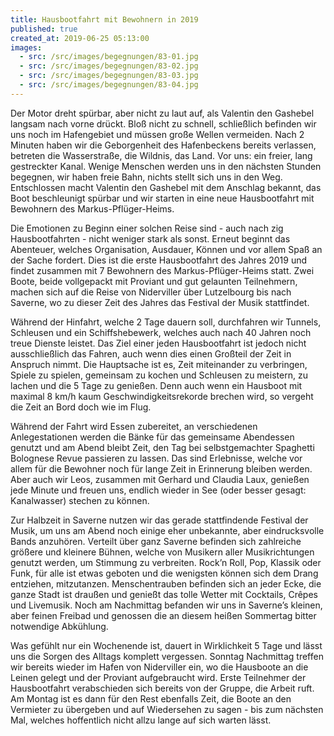 ```yaml
---
title: Hausbootfahrt mit Bewohnern in 2019
published: true
created_at: 2019-06-25 05:13:00
images:
  - src: /src/images/begegnungen/83-01.jpg
  - src: /src/images/begegnungen/83-02.jpg
  - src: /src/images/begegnungen/83-03.jpg
  - src: /src/images/begegnungen/83-04.jpg
---
```


Der Motor dreht spürbar, aber nicht zu laut auf, als Valentin den Gashebel langsam nach vorne drückt. Bloß nicht zu schnell, schließlich befinden wir uns noch im Hafengebiet und müssen große Wellen vermeiden. Nach 2 Minuten haben wir die Geborgenheit des Hafenbeckens bereits verlassen, betreten die Wasserstraße, die Wildnis, das Land. Vor uns: ein freier, lang gestreckter Kanal. Wenige Menschen werden uns in den nächsten Stunden begegnen, wir haben freie Bahn, nichts stellt sich uns in den Weg. Entschlossen macht Valentin den Gashebel mit dem Anschlag bekannt, das Boot beschleunigt spürbar und wir starten in eine neue Hausbootfahrt mit Bewohnern des Markus-Pflüger-Heims.

Die Emotionen zu Beginn einer solchen Reise sind - auch nach zig Hausbootfahrten - nicht weniger stark als sonst. Erneut beginnt das Abenteuer, welches Organisation, Ausdauer, Können und vor allem Spaß an der Sache fordert. Dies ist die erste Hausbootfahrt des Jahres 2019 und findet zusammen mit 7 Bewohnern des Markus-Pflüger-Heims statt. Zwei Boote, beide vollgepackt mit Proviant und gut gelaunten Teilnehmern, machen sich auf die Reise von Niderviller über Lutzelbourg bis nach Saverne, wo zu dieser Zeit des Jahres das Festival der Musik stattfindet.

Während der Hinfahrt, welche 2 Tage dauern soll, durchfahren wir Tunnels, Schleusen und ein Schiffshebewerk, welches auch nach 40 Jahren noch treue Dienste leistet. Das Ziel einer jeden Hausbootfahrt ist jedoch nicht ausschließlich das Fahren, auch wenn dies einen Großteil der Zeit in Anspruch nimmt. Die Hauptsache ist es, Zeit miteinander zu verbringen, Spiele zu spielen, gemeinsam zu kochen und Schleusen zu meistern, zu lachen und die 5 Tage zu genießen. Denn auch wenn ein Hausboot mit maximal 8 km/h kaum Geschwindigkeitsrekorde brechen wird, so vergeht die Zeit an Bord doch wie im Flug.

Während der Fahrt wird Essen zubereitet, an verschiedenen Anlegestationen werden die Bänke für das gemeinsame Abendessen genutzt und am Abend bleibt Zeit, den Tag bei selbstgemachter Spaghetti Bolognese Revue passieren zu lassen. Das sind Erlebnisse, welche vor allem für die Bewohner noch für lange Zeit in Erinnerung bleiben werden. Aber auch wir Leos, zusammen mit Gerhard und Claudia Laux, genießen jede Minute und freuen uns, endlich wieder in See (oder besser gesagt: Kanalwasser) stechen zu können.

Zur Halbzeit in Saverne nutzen wir das gerade stattfindende Festival der Musik, um uns am Abend noch einige eher unbekannte, aber eindrucksvolle Bands anzuhören. Verteilt über ganz Saverne befinden sich zahlreiche größere und kleinere Bühnen, welche von Musikern aller Musikrichtungen genutzt werden, um Stimmung zu verbreiten. Rock’n Roll, Pop, Klassik oder Funk, für alle ist etwas geboten und die wenigsten können sich dem Drang entziehen, mitzutanzen. Menschentrauben befinden sich an jeder Ecke, die ganze Stadt ist draußen und genießt das tolle Wetter mit Cocktails, Crêpes und Livemusik. Noch am Nachmittag befanden wir uns in Saverne’s kleinen, aber feinen Freibad und genossen die an diesem heißen Sommertag bitter notwendige Abkühlung.

Was gefühlt nur ein Wochenende ist, dauert in Wirklichkeit 5 Tage und lässt uns die Sorgen des Alltags komplett vergessen. Sonntag Nachmittag treffen wir bereits wieder im Hafen von Niderviller ein, wo die Hausboote an die Leinen gelegt und der Proviant aufgebraucht wird. Erste Teilnehmer der Hausbootfahrt verabschieden sich bereits von der Gruppe, die Arbeit ruft. Am Montag ist es dann für den Rest ebenfalls Zeit, die Boote an den Vermieter zu übergeben und auf Wiedersehen zu sagen - bis zum nächsten Mal, welches hoffentlich nicht allzu lange auf sich warten lässt.
